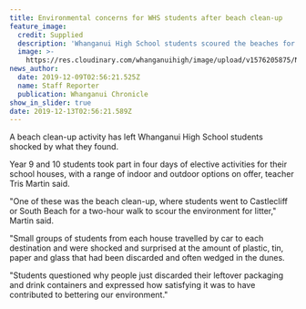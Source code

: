 ```yaml
---
title: Environmental concerns for WHS students after beach clean-up
feature_image:
  credit: Supplied
  description: 'Whanganui High School students scoured the beaches for litter. '
  image: >-
    https://res.cloudinary.com/whanganuihigh/image/upload/v1576205875/News/Beach_Litter.Chron_9.12.19.jpg
news_author:
  date: 2019-12-09T02:56:21.525Z
  name: Staff Reporter
  publication: Whanganui Chronicle
show_in_slider: true
date: 2019-12-13T02:56:21.589Z
---
```

A beach clean-up activity has left Whanganui High School students shocked by what they found.

Year 9 and 10 students took part in four days of elective activities for their school houses, with a range of indoor and outdoor options on offer, teacher Tris Martin said.

"One of these was the beach clean-up, where students went to Castlecliff or South Beach for a two-hour walk to scour the environment for litter," Martin said.

"Small groups of students from each house travelled by car to each destination and were shocked and surprised at the amount of plastic, tin, paper and glass that had been discarded and often wedged in the dunes.

"Students questioned why people just discarded their leftover packaging and drink containers and expressed how satisfying it was to have contributed to bettering our environment."

